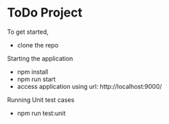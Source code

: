 # ToDo Project

To get started,

- clone the repo

Starting the application
- npm install
- npm run start
- access application using url: http://localhost:9000/

Running Unit test cases
- npm run test:unit

